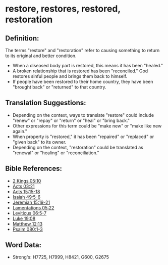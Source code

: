 # restore, restores, restored, restoration #

## Definition: ##

The terms "restore" and "restoration" refer to causing something to return to its original and better condition.

* When a diseased body part is restored, this means it has been "healed."
* A broken relationship that is restored has been "reconciled." God restores sinful people and brings them back to himself.
* If people have been restored to their home country, they have been "brought back" or "returned" to that country.

## Translation Suggestions: ##

* Depending on the context, ways to translate "restore" could include "renew" or "repay" or "return" or "heal" or "bring back."
* Other expressions for this term could be "make new" or "make like new again."
* When property is "restored," it has been "repaired" or "replaced" or "given back" to its owner.
* Depending on the context, "restoration" could be translated as "renewal" or "healing" or "reconciliation."

## Bible References: ##

* [2 Kings 05:10](rc://en/tn/help/2ki/05/10)
* [Acts 03:21](rc://en/tn/help/act/03/21)
* [Acts 15:15-18](rc://en/tn/help/act/15/15)
* [Isaiah 49:5-6](rc://en/tn/help/isa/49/05)
* [Jeremiah 15:19-21](rc://en/tn/help/jer/15/19)
* [Lamentations 05:22](rc://en/tn/help/lam/05/22)
* [Leviticus 06:5-7](rc://en/tn/help/lev/06/05)
* [Luke 19:08](rc://en/tn/help/luk/19/08)
* [Matthew 12:13](rc://en/tn/help/mat/12/13)
* [Psalm 080:1-3](rc://en/tn/help/psa/080/001)


## Word Data: ##

* Strong's: H7725, H7999, H8421, G600, G2675
